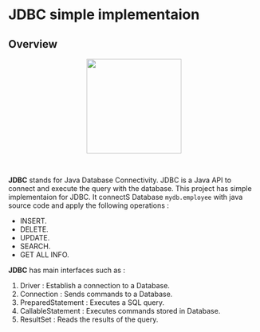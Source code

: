 # JDBC simple implementaion

## Overview
<p align="center">
  <img height=190  src="https://images.idgesg.net/images/article/2022/05/what-is-jdbc-fig1-100927559-large.jpg?auto=webp&quality=85,70">
</p>
<br>

**JDBC** stands for Java Database Connectivity. JDBC is a Java API to connect and execute the query with the database.
This project has simple implementaion for JDBC. It connectS Database `mydb.employee` with java source code and apply the following operations :
* INSERT.
* DELETE.
* UPDATE.
* SEARCH.
* GET ALL INFO.

**JDBC** has main interfaces such as :
1. Driver : Establish a connection to a Database.
2. Connection : Sends commands to a Database.
3. PreparedStatement : Executes a SQL query.
4. CallableStatement : Executes commands stored in Database.
5. ResultSet : Reads the results of the query.


